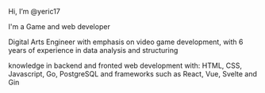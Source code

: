 Hi, I’m @yeric17

I'm a Game and web developer

Digital Arts Engineer with emphasis on video game development, with 6 years of
experience in data analysis and structuring

knowledge in backend and fronted web development with: HTML, CSS, Javascript, Go,
PostgreSQL and frameworks such as React, Vue, Svelte and Gin
